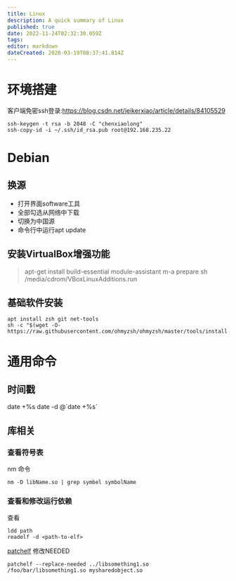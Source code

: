 ```yaml
---
title: Linux
description: A quick summary of Linux
published: true
date: 2022-11-24T02:32:30.059Z
tags: 
editor: markdown
dateCreated: 2020-03-19T08:37:41.814Z
---
```


# 环境搭建
客户端免密ssh登录:https://blog.csdn.net/jeikerxiao/article/details/84105529

```
ssh-keygen -t rsa -b 2048 -C "chenxiaolong"
ssh-copy-id -i ~/.ssh/id_rsa.pub root@192.168.235.22
```

# Debian
## 换源
- 打开界面software工具
- 全部勾选从网络中下载
- 切换为中国源
- 命令行中运行apt update

## 安装VirtualBox增强功能
>apt-get install build-essential module-assistant
>m-a prepare
>sh /media/cdrom/VBoxLinuxAdditions.run

## 基础软件安装
```
apt install zsh git net-tools
sh -c "$(wget -O- https://raw.githubusercontent.com/ohmyzsh/ohmyzsh/master/tools/install.sh)"
```

# 通用命令
## 时间戳
date +%s
date -d @\`date +%s`

## 库相关
### 查看符号表
nm 命令
```
nm -D libName.so | grep symbel symbolName
```
### 查看和修改运行依赖
查看
```
ldd path
readelf -d <path-to-elf> 
```
[patchelf](https://github.com/NixOS/patchelf) 修改NEEDED
```
patchelf --replace-needed ../libsomething1.so /foo/bar/libsomething1.so mysharedobject.so
```

